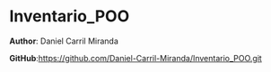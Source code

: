 # Inventario_POO

**Author**: Daniel Carril Miranda

**GitHub**:https://github.com/Daniel-Carril-Miranda/Inventario_POO.git